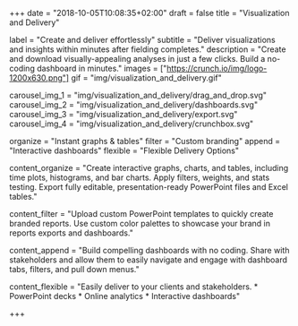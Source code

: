 +++
date = "2018-10-05T10:08:35+02:00"
draft = false
title = "Visualization and Delivery"

label = "Create and deliver effortlessly"
subtitle = "Deliver visualizations and insights within minutes after fielding completes."
description = "Create and download visually-appealing analyses in just a few clicks. Build a   no-coding dashboard in minutes."
images = ["https://crunch.io/img/logo-1200x630.png"]
gif = "img/visualization_and_delivery.gif"

carousel_img_1 = "img/visualization_and_delivery/drag_and_drop.svg"
carousel_img_2 = "img/visualization_and_delivery/dashboards.svg"
carousel_img_3 = "img/visualization_and_delivery/export.svg"
carousel_img_4 = "img/visualization_and_delivery/crunchbox.svg"

organize = "Instant graphs & tables"
filter = "Custom branding"
append = "Interactive dashboards"
flexible = "Flexible Delivery Options"

content_organize = "Create interactive graphs, charts, and tables, including time plots, histograms, and bar charts. Apply filters, weights, and stats testing. Export fully editable, presentation-ready PowerPoint files and Excel tables."

content_filter = "Upload custom PowerPoint templates to quickly create branded reports. Use custom color palettes to showcase your brand in reports exports and dashboards."

content_append = "Build compelling dashboards with no coding. Share with stakeholders and allow them to easily navigate and engage with dashboard tabs, filters, and pull down menus."

content_flexible  = "Easily deliver to your clients and stakeholders. * PowerPoint decks * Online analytics * Interactive dashboards"

+++